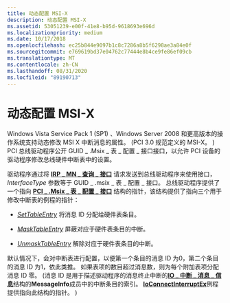 ```yaml
---
title: 动态配置 MSI-X
description: 动态配置 MSI-X
ms.assetid: 53051239-e00f-41e8-b95d-9618693e696d
ms.localizationpriority: medium
ms.date: 10/17/2018
ms.openlocfilehash: ec25b844e9097b1c8c7286a8b5f6298ae3a84e0f
ms.sourcegitcommit: e769619bd37e04762c77444e8b4ce9fe86ef09cb
ms.translationtype: MT
ms.contentlocale: zh-CN
ms.lasthandoff: 08/31/2020
ms.locfileid: "89190713"
---
```

# <a name="dynamically-configuring-msi-x"></a>动态配置 MSI-X


Windows Vista Service Pack 1 (SP1) 、Windows Server 2008 和更高版本的操作系统支持动态修改 MSI X 中断消息的属性。  (PCI 3.0 规范定义的 MSI-X。 ) PCI 总线驱动程序公开 GUID \_ .Msix \_ 表 \_ 配置 \_ 接口接口，以允许 PCI 设备的驱动程序修改总线硬件中断表中的设置。

驱动程序通过将 [**IRP \_ MN \_ 查询 \_ 接口**](./irp-mn-query-interface.md) 请求发送到总线驱动程序来使用接口， *InterfaceType* 参数等于 GUID \_ .msix \_ 表 \_ 配置 \_ 接口。 总线驱动程序提供了一个指向 [**PCI \_ .Msix \_ 表 \_ 配置 \_ 接口**](/windows-hardware/drivers/ddi/wdm/ns-wdm-_pci_msix_table_config_interface) 结构的指针，该结构提供了指向三个用于修改中断表的例程的指针：

-   [*SetTableEntry*](/windows-hardware/drivers/ddi/wdm/nc-wdm-pci_msix_set_entry) 将消息 ID 分配给硬件表条目。

-   [*MaskTableEntry*](/windows-hardware/drivers/ddi/wdm/nc-wdm-pci_msix_maskunmask_entry) 屏蔽对应于硬件表条目的中断。

-   [*UnmaskTableEntry*](/previous-versions/windows/hardware/drivers/gg604859(v=vs.85)) 解除对应于硬件表条目的中断。

默认情况下，会对中断表进行配置，以便第一个条目的消息 ID 为0，第二个条目的消息 ID 为1，依此类推。 如果表项的数目超过消息数，则为每个附加表项分配消息 ID 零。  (消息 ID 是用于描述驱动程序的消息终止中断的[**IO \_ 中断 \_ 消息 \_ 信息**](/windows-hardware/drivers/ddi/wdm/ns-wdm-_io_interrupt_message_info)结构的**MessageInfo**成员中的中断条目的索引。 [**IoConnectInterruptEx**](/windows-hardware/drivers/ddi/wdm/nf-wdm-ioconnectinterruptex)例程提供指向此结构的指针。 ) 

 

